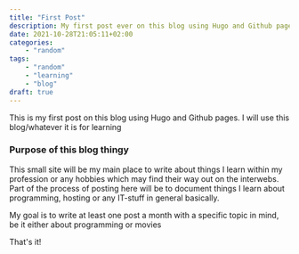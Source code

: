 ```yaml
---
title: "First Post"
description: My first post ever on this blog using Hugo and Github pages
date: 2021-10-28T21:05:11+02:00
categories:
    - "random"
tags:
    - "random"
    - "learning"
    - "blog"
draft: true
---
```


This is my first post on this blog using Hugo and Github pages. I will use this blog/whatever it is for learning
<!--more-->

### Purpose of this blog thingy
This small site will be my main place to write about things I learn within my profession or any hobbies which may find their way out on the interwebs. Part of the process of posting here will be to document things I learn about programming, hosting or any IT-stuff in general basically.

My goal is to write at least one post a month with a specific topic in mind, be it either about programming or movies

That's it!